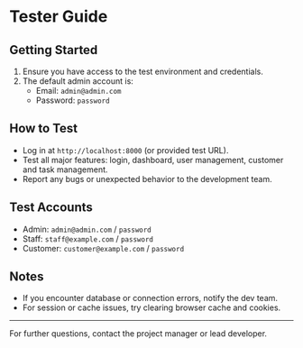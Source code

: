 # Tester Guide

## Getting Started
1. Ensure you have access to the test environment and credentials.
2. The default admin account is:
   - Email: `admin@admin.com`
   - Password: `password`

## How to Test
- Log in at `http://localhost:8000` (or provided test URL).
- Test all major features: login, dashboard, user management, customer and task management.
- Report any bugs or unexpected behavior to the development team.

## Test Accounts
- Admin: `admin@admin.com` / `password`
- Staff: `staff@example.com` / `password`
- Customer: `customer@example.com` / `password`

## Notes
- If you encounter database or connection errors, notify the dev team.
- For session or cache issues, try clearing browser cache and cookies.

---
For further questions, contact the project manager or lead developer.
